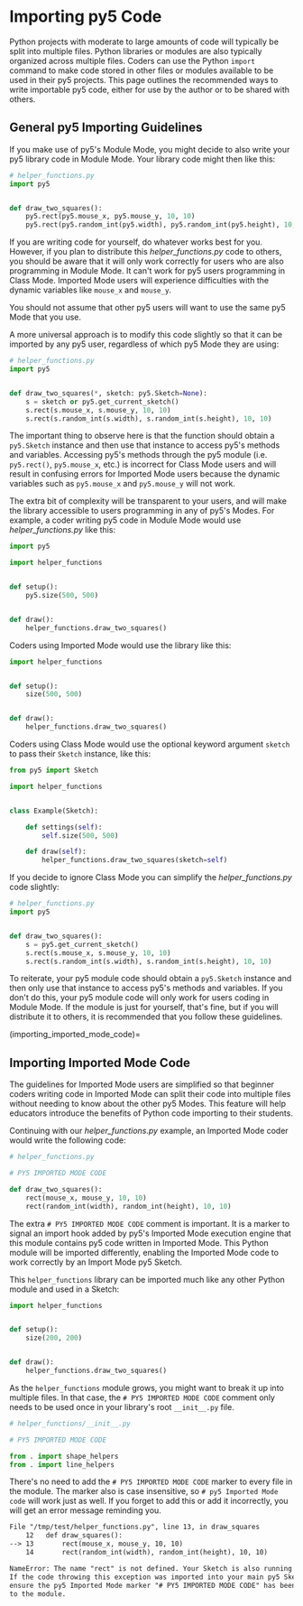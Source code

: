 # Importing py5 Code

Python projects with moderate to large amounts of code will typically be split
into multiple files. Python libraries or modules are also typically organized
across multiple files. Coders can use the Python `import` command to make code
stored in other files or modules available to be used in their py5 projects.
This page outlines the recommended ways to write importable py5 code, either for
use by the author or to be shared with others.

## General py5 Importing Guidelines

If you make use of py5's Module Mode, you might decide to also write your py5
library code in Module Mode. Your library code might then like this:

```python
# helper_functions.py
import py5


def draw_two_squares():
    py5.rect(py5.mouse_x, py5.mouse_y, 10, 10)
    py5.rect(py5.random_int(py5.width), py5.random_int(py5.height), 10, 10)
```

If you are writing code for yourself, do whatever works best for you. However,
if you plan to distribute this *helper_functions.py* code to others, you should
be aware that it will only work correctly for users who are also programming in
Module Mode. It can't work for py5 users programming in Class Mode. Imported
Mode users will experience difficulties with the dynamic variables like
`mouse_x` and `mouse_y`.

You should not assume that other py5 users will want to use the same py5 Mode
that you use.

A more universal approach is to modify this code slightly so that it can be
imported by any py5 user, regardless of which py5 Mode they are using:

```python
# helper_functions.py
import py5


def draw_two_squares(*, sketch: py5.Sketch=None):
    s = sketch or py5.get_current_sketch()
    s.rect(s.mouse_x, s.mouse_y, 10, 10)
    s.rect(s.random_int(s.width), s.random_int(s.height), 10, 10)
```

The important thing to observe here is that the function should obtain a
`py5.Sketch` instance and then use that instance to access py5's methods and
variables. Accessing py5's methods through the py5 module (i.e. `py5.rect()`,
`py5.mouse_x`, etc.) is incorrect for Class Mode users and will result in
confusing errors for Imported Mode users because the dynamic variables such as
`py5.mouse_x` and `py5.mouse_y` will not work.

The extra bit of complexity will be transparent to your users, and will make
the library accessible to users programming in any of py5's Modes. For example,
a coder writing py5 code in Module Mode would use *helper_functions.py* like
this:

```python
import py5

import helper_functions


def setup():
    py5.size(500, 500)


def draw():
    helper_functions.draw_two_squares()
```

Coders using Imported Mode would use the library like this:

```python
import helper_functions


def setup():
    size(500, 500)


def draw():
    helper_functions.draw_two_squares()
```

Coders using Class Mode would use the optional keyword argument `sketch` to pass
their `Sketch` instance, like this:

```python
from py5 import Sketch

import helper_functions


class Example(Sketch):

    def settings(self):
        self.size(500, 500)

    def draw(self):
        helper_functions.draw_two_squares(sketch=self)
```

If you decide to ignore Class Mode you can simplify the *helper_functions.py*
code slightly:

```python
# helper_functions.py
import py5


def draw_two_squares():
    s = py5.get_current_sketch()
    s.rect(s.mouse_x, s.mouse_y, 10, 10)
    s.rect(s.random_int(s.width), s.random_int(s.height), 10, 10)
```

To reiterate, your py5 module code should obtain a `py5.Sketch` instance and
then only use that instance to access py5's methods and variables. If you don't
do this, your py5 module code will only work for users coding in Module Mode. If
the module is just for yourself, that's fine, but if you will distribute it to
others, it is recommended that you follow these guidelines.

(importing_imported_mode_code)=
## Importing Imported Mode Code

The guidelines for Imported Mode users are simplified so that beginner coders
writing code in Imported Mode can split their code into multiple files without
needing to know about the other py5 Modes. This feature will help educators
introduce the benefits of Python code importing to their students.

Continuing with our *helper_functions.py* example, an Imported Mode coder would
write the following code:

```python
# helper_functions.py

# PY5 IMPORTED MODE CODE

def draw_two_squares():
    rect(mouse_x, mouse_y, 10, 10)
    rect(random_int(width), random_int(height), 10, 10)
```

The extra `# PY5 IMPORTED MODE CODE` comment is important. It is a marker to
signal an import hook added by py5's Imported Mode execution engine that this
module contains py5 code written in Imported Mode. This Python module will be
imported differently, enabling the Imported Mode code to work correctly by an
Import Mode py5 Sketch.

This `helper_functions` library can be imported much like any other Python
module and used in a Sketch:

```python
import helper_functions


def setup():
    size(200, 200)


def draw():
    helper_functions.draw_two_squares()
```

As the `helper_functions` module grows, you might want to break it up into
multiple files. In that case, the `# PY5 IMPORTED MODE CODE` comment only
needs to be used once in your library's root `__init__.py` file.

```python
# helper_functions/__init__.py

# PY5 IMPORTED MODE CODE

from . import shape_helpers
from . import line_helpers
```

There's no need to add the `# PY5 IMPORTED MODE CODE` marker to every file in
the module. The marker also is case insensitive, so `# py5 Imported Mode code`
will work just as well. If you forget to add this or add it incorrectly, you
will get an error message reminding you.

```txt
File "/tmp/test/helper_functions.py", line 13, in draw_squares
    12   def draw_squares():
--> 13       rect(mouse_x, mouse_y, 10, 10)
    14       rect(random_int(width), random_int(height), 10, 10)

NameError: The name "rect" is not defined. Your Sketch is also running in Imported Mode.
If the code throwing this exception was imported into your main py5 Sketch code, please
ensure the py5 Imported Mode marker "# PY5 IMPORTED MODE CODE" has been properly added
to the module.
```
